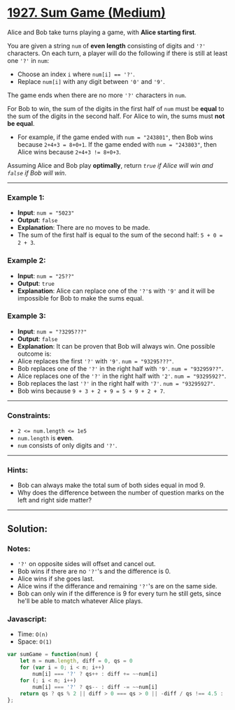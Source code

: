 # [1927. Sum Game (Medium)](https://leetcode.com/problems/sum-game/)

Alice and Bob take turns playing a game, with **Alice starting first**.

You are given a string `num` of **even length** consisting of digits and `'?'` characters. On each turn, a player will do the following if there is still at least one `'?'` in `num`:
 - Choose an index `i` where `num[i] == '?'`.
 - Replace `num[i]` with any digit between `'0'` and `'9'`.

The game ends when there are no more `'?'` characters in `num`.

For Bob to win, the sum of the digits in the first half of `num` must be **equal** to the sum of the digits in the second half. For Alice to win, the sums must **not be equal**.
 - For example, if the game ended with `num = "243801"`, then Bob wins because `2+4+3 = 8+0+1`. If the game ended with `num = "243803"`, then Alice wins because `2+4+3 != 8+0+3`.

Assuming Alice and Bob play **optimally**, return _`true` if Alice will win and `false` if Bob will win_.

---
### Example 1:
 - **Input**: `num = "5023"`
 - **Output**: `false`
 - **Explanation**: There are no moves to be made.
  - The sum of the first half is equal to the sum of the second half: `5 + 0 = 2 + 3`.

### Example 2:
 - **Input**: `num = "25??"`
 - **Output**: `true`
 - **Explanation**: Alice can replace one of the `'?'`s with `'9'` and it will be impossible for Bob to make the sums equal.

### Example 3:
 - **Input**: `num = "?3295???"`
 - **Output**: `false`
 - **Explanation**: It can be proven that Bob will always win. One possible outcome is:
  - Alice replaces the first `'?'` with `'9'`. `num = "93295???"`.
  - Bob replaces one of the `'?'` in the right half with `'9'`. `num = "932959??"`.
  - Alice replaces one of the `'?'` in the right half with `'2'`. `num = "9329592?"`.
  - Bob replaces the last `'?'` in the right half with `'7'`. `num = "93295927"`.
  - Bob wins because `9 + 3 + 2 + 9 = 5 + 9 + 2 + 7`.

---
### Constraints:
 - `2 <= num.length <= 1e5`
 - `num.length` is **even**.
 - `num` consists of only digits and `'?'`.

---
### Hints:
 - Bob can always make the total sum of both sides equal in mod 9.
 - Why does the difference between the number of question marks on the left and right side matter?

---
## Solution:
### Notes:
 - `'?'` on opposite sides will offset and cancel out.
 - Bob wins if there are no `'?'`'s and the difference is 0.
 - Alice wins if she goes last.
 - Alice wins if the differance and remaining `'?'`'s are on the same side.
 - Bob can only win if the difference is 9 for every turn he still gets, since he'll be able to match whatever Alice plays.
### Javascript:
 - Time: `O(n)`
 - Space: `O(1)`

```js
var sumGame = function(num) {
    let n = num.length, diff = 0, qs = 0
    for (var i = 0; i < n; i++)
        num[i] === '?' ? qs++ : diff += ~~num[i]
    for (; i < n; i++)
        num[i] === '?' ? qs-- : diff -= ~~num[i]
    return qs ? qs % 2 || diff > 0 === qs > 0 || -diff / qs !== 4.5 : !!diff
};
```

